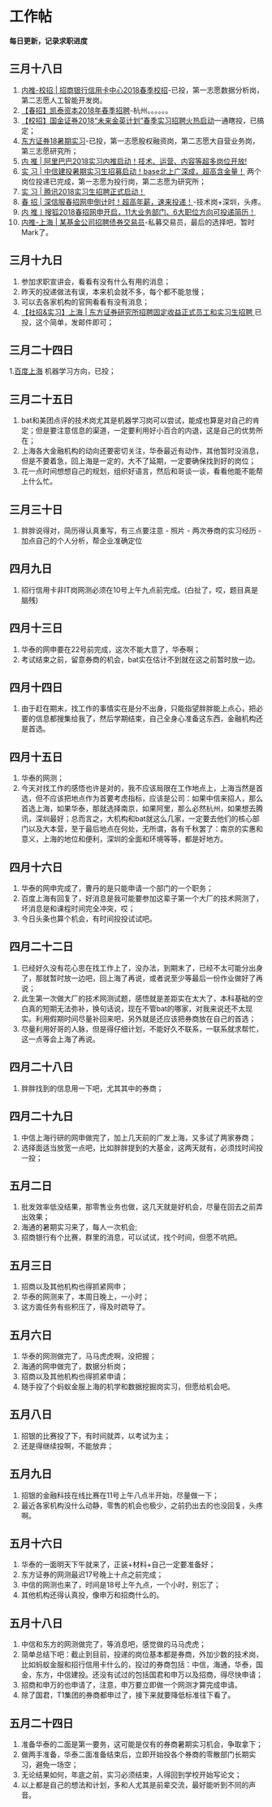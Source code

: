 # 工作帖
**每日更新，记录求职进度**

## 三月十八日
1. [内推-校招 | 招商银行信用卡中心2018春季校招](https://mp.weixin.qq.com/s/L78ihFtdsKkoB64bCCcYUw)-已投，第一志愿数据分析岗，第二志愿人工智能开发岗。
2. [【春招】凯泰资本2018年春季招聘](https://mp.weixin.qq.com/s/JSgFcXTj8L8-6AOE-SozcQ)-杭州。。。。。。
3. [【校招】国金证券2018“未来金英计划”春季实习招聘火热启动](https://mp.weixin.qq.com/s/HPtWVK60dhMprHQVuhaRhA)一通瞎投，已搞定；
4. [东方证券18暑期实习](https://mp.weixin.qq.com/s/2EsfH2soZBxgfFEkIP3j3Q)-已投，第一志愿股权融资岗，第二志愿大自营业务岗，第三志愿研究所；
5. [内 推 | 阿里巴巴2018实习内推启动！技术、运营、内容等超多岗位开放!](https://mp.weixin.qq.com/s/nANPoRpAtfGAgdlQnPrxmg)
6. [实 习 | 中信建投暑期实习生招募启动！base北上广深成，超高含金量！](https://mp.weixin.qq.com/s/A1fPqkOgY2brUZ3s5nyEGA) 两个岗位投递已完成，第一志愿为投行岗，第二志愿为研究所；
7. [实 习 | 腾讯2018实习生招聘正式启动！](https://mp.weixin.qq.com/s/u-JMZECrKOgD3OgMF25BUA)
8. [春 招 | 深信服春招网申倒计时！超高年薪，速来投递！](https://mp.weixin.qq.com/s/TH1ofm1mtNeIIk0U6FCkVw)-技术岗+深圳，头疼。
9. [内 推丨搜狐2018春招网申开启，11大业务部门、6大职位方向可投递简历！](https://mp.weixin.qq.com/s/r7CD1SYaqV_EuCJlzekMWg)
10. [内推-上海 | 某基金公司招聘债券交易员](https://mp.weixin.qq.com/s/2xNeHieQIQg58JM-szL2Mg)-私募交易员，最后的选择吧，暂时Mark了。

## 三月十九日
1. 参加求职宣讲会，看看有没有什么有用的消息；
2. 昨天的投递做法有误，本来机会就不多，每个都不能怠慢；
3. 可以去各家机构的官网看看有没有消息；
4. [【社招&实习】上海 | 东方证券研究所招聘固定收益正式员工和实习生招聘
](https://mp.weixin.qq.com/s/OVqAdADnqRUeAJpW36jzhg)已投，这个简单，发邮件即可；

## 三月二十四日
1.[百度上海](https://talent.baidu.com/external/baidu/index.html#/individualCenter)  机器学习方向，已投；

## 三月二十五日
1. bat和美团点评的技术岗尤其是机器学习岗可以尝试，能成也算是对自己的肯定；但是要注意信息的渠道，一定要利用好小百合的内退，这是自己的优势所在；
2. 上海各大金融机构的动向还要密切关注，华泰最近有动作，其他暂时没消息，但是不要着急，回上海是一定的，大不了延期，一定要确保找到好的岗位；
3. 花一点时间想想自己的规划，组织好语言，然后和哥谈一谈，看看他能不能帮上什么忙。

## 三月三十日
1. 胖胖说得对，简历得认真重写，有三点要注意 - 照片 - 两次券商的实习经历 - 加点自己的个人分析，帮企业准确定位

## 四月九日
1. 招行信用卡非IT岗网测必须在10号上午九点前完成。(白扯了，哎，题目真是脑残)

## 四月十三日
1. 华泰的网申要在22号前完成，这次不能大意了，华泰啊；
2. 考试结束之前，留意券商的机会，bat实在估计不到就在这之前暂时放一边。

## 四月十四日
1. 由于赶在期末，找工作的事情实在是分不出身，只能指望胖胖能上点心，把必要的信息都搜集给我了，然后学期结束，自己全身心准备这东西，金融机构还是首选。

## 四月十五日
1. 华泰的网测；
2. 今天对找工作的感悟也许是对的，我不应该局限在工作地点上，上海当然是首选，但不应该把地点作为首要考虑指标，应该是公司：如果中信来招人，那么首选上海，如果华泰，那就选择南京，如果阿里，那么必然杭州，如果想去腾讯，深圳最好；总而言之，大机构和bat就这么几家，一定要去他们的核心部门以及大本营，至于最后地点在何处，无所谓，各有千秋罢了：南京的实惠和意义，上海的地位和便利，深圳的全面和环境等等，都是好地方。

## 四月十六日
1. 华泰的网申完成了，曹丹的是只能申请一个部门的一个职务；
2. 百度上海有回复了，好消息是我可能要参加这辈子第一个大厂的技术网测了，坏消息是和课程时间完全冲突，哎；
3. 今日头条也算个机会，有时间投投试试吧。

## 四月二十二日
1. 已经好久没有花心思在找工作上了，没办法，到期末了，已经不太可能分出身了，那就暂时放一边吧，回上海了再说，或者说至少等最后一份作业做好了再说；
2. 此生第一次做大厂的技术网测试题，感悟就是差距实在太大了，本科基础的空白真的短期无法弥补，换句话说，现在不管bat的哪家，对我来说还不太现实。利用假期时间尽量补回来吧，另外就是还应该把券商放在自己的首选；
3. 尽量利用好哥的人脉，但是得仔细计划，不能好久不联系，一联系就求帮忙，这一点等会上海了再说。

## 四月二十八日
1. 胖胖找到的信息用一下吧，尤其其中的券商；

## 四月二十九日
1. 中信上海行研的网申做完了，加上几天前的广发上海，又多试了两家券商；
2. 选择面适当放宽一点吧，比如胖胖提到的大基金，这两天就有，必须找时间投一投；

## 五月二日
1. 批发效率低没结果，那零售业务也做，这几天就是好机会，尽量在回去之前弄出效果；
2. 海通的暑期实习来了，每人一次机会;
3. 招商银行有个比赛，群里的消息，可以试试，找个时间，但愿不吭把。

## 五月三日
1. 招商以及其他机构也得抓紧网申；
2. 华泰的网测来了，本周日晚上，一小时；
3. 这方面任务有些积压了，得及时疏导了。

## 五月六日
1. 华泰的网测做完了，马马虎虎啊，没把握；
2. 海通的网申做完了，数据分析岗；
3. 招商以及其他机构也得抓紧申请；
4. 随手投了个蚂蚁金服上海的机学和数据挖掘岗实习，但愿给机会吧。

## 五月八日
1. 招银的比赛投了下，有时间就弄，以考试为主；
2. 还是得继续投啊，不能放弃；

## 五月九日
1. 招银的金融科技在线比赛在11号上午八点半开始，尽量做一下；
2. 最近各家机构没什么动静，零售的机会也极少，之前扔出去的也没回复，头疼啊。

## 五月十六日
1. 华泰的一面明天下午就来了，正装+材料+自己一定要准备好；
2. 东方证券的网测最迟17号晚上十点之前完成；
3. 中信的网测也来了，时间是18号上午九点，一个小时，别忘了；
4. 其他机构还得认真投，像申万和招商什么的。

## 五月十八日
1. 中信和东方的网测做完了，等消息吧，感觉做的马马虎虎；
2. 简单总结下吧：截止到目前，投递的岗位基本都是券商，外加少数的技术岗，比如蚂蚁金服和招行信用卡什么的，投过的券商包括：中信，海通，华泰，国金，东方，中信建投。还没有试过的包括国君和申万以及招商，得尽快申请；
3. 招商和申万的也申请了，注意，申万要立即做一个网测才算完成申请。
4. 除了国君，T1集团的券商都申过了，接下来就要降低标准往下看了。

## 五月二十四日
1. 准备华泰的二面是第一要务，这可能是仅有的券商暑期实习机会，争取拿下；
2. 做两手准备，华泰二面准备结束后，立即开始投各个券商的零散部门长期实习，避免一场空；
3. 无论结果如何，年底之前，实习必须结束，人得回到学校开始写论文；
4. 以上都是自己的想法和计划，多和人尤其是前辈交流，最好能听到不同的声音。
